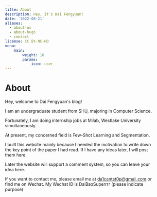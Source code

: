 ```yaml
---
title: About
description: Hey, it's Dai Fengyuan!
date: '2022-08-21'
aliases:
  - about-us
  - about-hugo
  - contact
license: CC BY-NC-ND
menu:
    main: 
        weight: 10
        params:
            icon: user
---
```



# About

Hey, welcome to Dai Fengyuan's blog!

I am an undergraduate student from SHU, majoring in Computer Science. 

Fortunately, I am doing internship jobs at Milab, Westlake University simultaneously. 

At present, my concerned field is Few-Shot Learning and Segmentation. 

I built this website mainly because I needed the motivation to write down the key point of the paper I had read. If I have any ideas later, I will post them here.

Later the website will support a comment system, so you can leave your idea here.

If you want to contact me, please email me at da1cantst0p@gmail.com or find me on Wechat. My Wechat ID is DaiBaoSuperrrr (please indicate purpose) 

